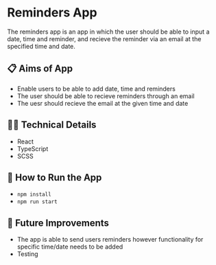 # Reminders App

The reminders app is an app in which the user should be able to input a date, time and reminder, and recieve the reminder via an email at the specified time and date.

## 📋 Aims of App

- Enable users to be able to add date, time and reminders
- The user should be able to recieve reminders through an email
- The uesr should recieve the email at the given time and date

## 👩‍💻 Technical Details

- React
- TypeScript
- SCSS

## 🔧 How to Run the App

- `npm install`
- `npm run start`

## 💭 Future Improvements

- The app is able to send users reminders however functionality for specific time/date needs to be added
- Testing
